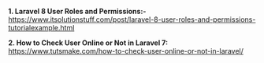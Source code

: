 __1. Laravel 8 User Roles and Permissions:-__
https://www.itsolutionstuff.com/post/laravel-8-user-roles-and-permissions-tutorialexample.html

__2. How to Check User Online or Not in Laravel 7:__
https://www.tutsmake.com/how-to-check-user-online-or-not-in-laravel/
